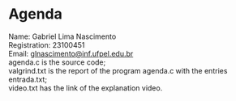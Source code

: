 # Agenda
Name: Gabriel Lima Nascimento<br>
Registration: 23100451<br>
Email: glnascimento@inf.ufpel.edu.br<br>
agenda.c is the source code;<br>
valgrind.txt is the report of the program agenda.c with the entries entrada.txt;<br>
video.txt has the link of the explanation video.<br>